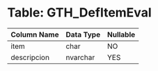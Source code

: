 # Table: GTH_DefItemEval

| Column Name | Data Type | Nullable |
|-------------|-----------|----------|
| item | char | NO |
| descripcion | nvarchar | YES |
